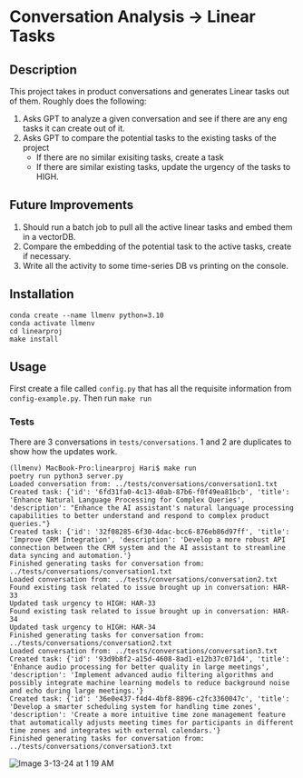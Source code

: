 # Conversation Analysis -> Linear Tasks

## Description
This project takes in product conversations and generates Linear tasks out of them. Roughly does the following:
1. Asks GPT to analyze a given conversation and see if there are any eng tasks it can create out of it.
2. Asks GPT to compare the potential tasks to the existing tasks of the project
    - If there are no similar exisiting tasks, create a task
    - If there are similar existing tasks, update the urgency of the tasks to HIGH.


## Future Improvements

1. Should run a batch job to pull all the active linear tasks and embed them in a vectorDB.
2. Compare the embedding of the potential task to the active tasks, create if necessary.
3. Write all the activity to some time-series DB vs printing on the console.

## Installation

```
conda create --name llmenv python=3.10
conda activate llmenv
cd linearproj
make install
```

## Usage

First create a file called `config.py` that has all the requisite information from `config-example.py`.
Then run `make run`

### Tests

There are 3 conversations in `tests/conversations`. 1 and 2 are duplicates to show how the updates work. 


```
(llmenv) MacBook-Pro:linearproj Hari$ make run
poetry run python3 server.py
Loaded conversation from: ../tests/conversations/conversation1.txt
Created task: {'id': '6fd31fa0-4c13-40ab-87b6-f0f49ea81bcb', 'title': 'Enhance Natural Language Processing for Complex Queries', 'description': "Enhance the AI assistant's natural language processing capabilities to better understand and respond to complex product queries."}
Created task: {'id': '32f08285-6f30-4dac-bcc6-876eb86d97ff', 'title': 'Improve CRM Integration', 'description': 'Develop a more robust API connection between the CRM system and the AI assistant to streamline data syncing and automation.'}
Finished generating tasks for conversation from: ../tests/conversations/conversation1.txt
Loaded conversation from: ../tests/conversations/conversation2.txt
Found existing task related to issue brought up in conversation: HAR-33
Updated task urgency to HIGH: HAR-33
Found existing task related to issue brought up in conversation: HAR-34
Updated task urgency to HIGH: HAR-34
Finished generating tasks for conversation from: ../tests/conversations/conversation2.txt
Loaded conversation from: ../tests/conversations/conversation3.txt
Created task: {'id': '93d9b8f2-a15d-4608-8ad1-e12b37c071d4', 'title': 'Enhance audio processing for better quality in large meetings', 'description': 'Implement advanced audio filtering algorithms and possibly integrate machine learning models to reduce background noise and echo during large meetings.'}
Created task: {'id': '36e0e437-f4d4-4bf8-8896-c2fc3360047c', 'title': 'Develop a smarter scheduling system for handling time zones', 'description': 'Create a more intuitive time zone management feature that automatically adjusts meeting times for participants in different time zones and integrates with external calendars.'}
Finished generating tasks for conversation from: ../tests/conversations/conversation3.txt
```
![Image 3-13-24 at 1 19 AM](https://github.com/hsubbaraj/linearproj/assets/8093660/4ef120fb-44fa-4416-ac84-1b1cc4ce5dec)
